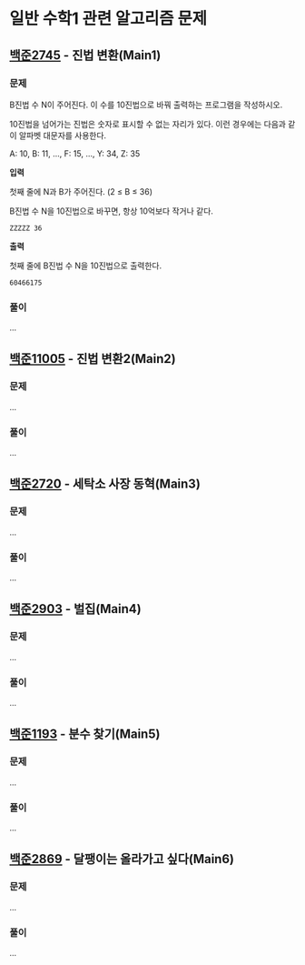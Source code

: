 # 일반 수학1 관련 알고리즘 문제
## [백준2745](https://www.acmicpc.net/problem/2745) - 진법 변환(Main1)
### 문제
B진법 수 N이 주어진다. 이 수를 10진법으로 바꿔 출력하는 프로그램을 작성하시오.

10진법을 넘어가는 진법은 숫자로 표시할 수 없는 자리가 있다. 이런 경우에는 다음과 같이 알파벳 대문자를 사용한다.

A: 10, B: 11, ..., F: 15, ..., Y: 34, Z: 35

**입력**

첫째 줄에 N과 B가 주어진다. (2 ≤ B ≤ 36)

B진법 수 N을 10진법으로 바꾸면, 항상 10억보다 작거나 같다.

```text
ZZZZZ 36
```

**출력**

첫째 줄에 B진법 수 N을 10진법으로 출력한다.

```text
60466175
```

### 풀이
...

## [백준11005](https://www.acmicpc.net/problem/11005) - 진법 변환2(Main2)
### 문제
...

### 풀이
...

## [백준2720](https://www.acmicpc.net/problem/2720) - 세탁소 사장 동혁(Main3)
### 문제
...

### 풀이
...

## [백준2903](https://www.acmicpc.net/problem/2903) - 벌집(Main4)
### 문제
...

### 풀이
...

## [백준1193](https://www.acmicpc.net/problem/1193) - 분수 찾기(Main5)
### 문제
...

### 풀이
...

## [백준2869](https://www.acmicpc.net/problem/2869) - 달팽이는 올라가고 싶다(Main6)
### 문제
...

### 풀이
...
